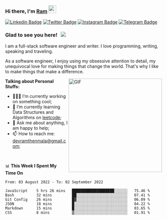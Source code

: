 ### Hi there, I'm <a href="#" target="_blank">Ram</a> <img src="https://media.giphy.com/media/hvRJCLFzcasrR4ia7z/giphy.gif" width="25" height="25">

[![Linkedin Badge](https://img.shields.io/badge/-LinkedIn-0e76a8?style=flat-square&logo=Linkedin&logoColor=white)](https://www.linkedin.com/in/ramdevengineer/)
[![Twitter Badge](https://img.shields.io/badge/-Twitter-00acee?style=flat-square&logo=Twitter&logoColor=white)](https://twitter.com/ramthenmala)
[![Instagram Badge](https://img.shields.io/badge/-Instagram-e4405f?style=flat-square&logo=Instagram&logoColor=white)](https://instagram.com/ramthenmala/)
[![Telegram Badge](https://img.shields.io/badge/-Telegram-0088cc?style=flat-square&logo=Telegram&logoColor=white)](https://t.me/ramthenmala)

### Glad to see you here! &nbsp; ![](https://visitor-badge.glitch.me/badge?page_id=ramthenmala)

I am a full-stack software engineer and writer. I love programming, writing, speaking and traveling.

As a software engineer, I enjoy using my obsessive attention to detail, my unequivocal love for making things that change the world. That's why I like to make things that make a difference.

<img align="right" alt="GIF" src="https://user-images.githubusercontent.com/4328468/157245666-f4dd5472-5b11-4727-baaf-69e90e372b69.gif?raw=true" width="300" />

**Talking about Personal Stuffs:**

- 👨🏻‍💻 I’m currently working on something cool;
- 🚀 I’m currently learning Data Structures and Algorithms on [leetcode](https://leetcode.com/ramthenmala);
- 💬 Ask me about anything, I am happy to help; 
- 📫 How to reach me: devramthenmala@gmail.com;

</br>

📊 **This Week I Spent My Time On** 
<!--START_SECTION:waka-->

```text
From: 03 August 2022 - To: 02 September 2022

JavaScript    5 hrs 26 mins   ███████████████████░░░░░░   75.46 %
Bash          32 mins         ██░░░░░░░░░░░░░░░░░░░░░░░   07.41 %
Git Config    26 mins         █▓░░░░░░░░░░░░░░░░░░░░░░░   06.09 %
JSON          18 mins         █░░░░░░░░░░░░░░░░░░░░░░░░   04.22 %
Markdown      15 mins         █░░░░░░░░░░░░░░░░░░░░░░░░   03.65 %
CSS           8 mins          ▒░░░░░░░░░░░░░░░░░░░░░░░░   01.91 %
```

<!--END_SECTION:waka-->


